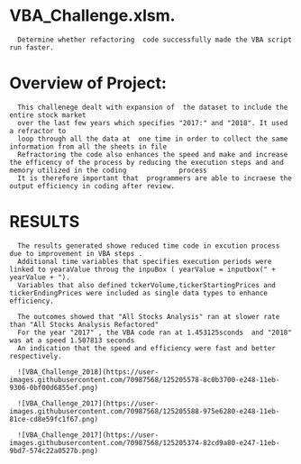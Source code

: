 # VBA_Challenge.xlsm.
      Determine whether refactoring  code successfully made the VBA script run faster.
# Overview of Project: 
      This challenege dealt with expansion of  the dataset to include the entire stock market 
      over the last few years which specifies "2017:" and "2018". It used a refractor to         
      loop through all the data at  one time in order to collect the same information from all the sheets in file
      Refractoring the code also enhances the speed and make and increase the efficency of the process by reducing the execution steps and and memory utilized in the coding             process  
      It is therefore important that  programmers are able to incraese the output efficiency in coding after review.
# RESULTS
      The results generated showe reduced time code in excution process due to improvement in VBA steps .
      Additional time variables that specifies execution periods were linked to yearaValue throug the inpuBox ( yearValue = inputbox(" + yearValue + ").
      Variables that also defined tckerVolume,tickerStartingPrices and tickerEndingPrices were included as single data types to enhance efficiency.
      
      The outcomes showed that "All Stocks Analysis" ran at slower rate than "All Stocks Analysis Refactored"
      For the year "2017" , the VBA code ran at 1.453125sconds  and "2018" was at a speed 1.507813 seconds
      An indication that the speed and efficiency were fast and better respectively.
      
      ![VBA_Challenge_2018](https://user-images.githubusercontent.com/70987568/125205578-8c0b3700-e248-11eb-9306-0bf00d6855ef.png)
      
      ![VBA_Challenge_2017](https://user-images.githubusercontent.com/70987568/125205588-975e6280-e248-11eb-81ce-cd8e59fc1f67.png)

      ![VBA_Challenge_2017](https://user-images.githubusercontent.com/70987568/125205374-82cd9a80-e247-11eb-9bd7-574c22a0527b.png)
